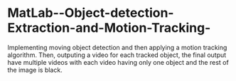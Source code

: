 # MatLab--Object-detection-Extraction-and-Motion-Tracking-
Implementing moving object detection and then applying a motion tracking algorithm. Then, outputing a video for each tracked object, the final output have multiple videos with each video having only one object and the rest of the image is black.
